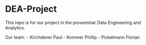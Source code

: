 # DEA-Project

This repo is for our project in the proseminar Data Engineering and Analytics.

Our team:
    - Kirchebner Paul
    - Kommer Phillip
    - Pickelmann Florian
